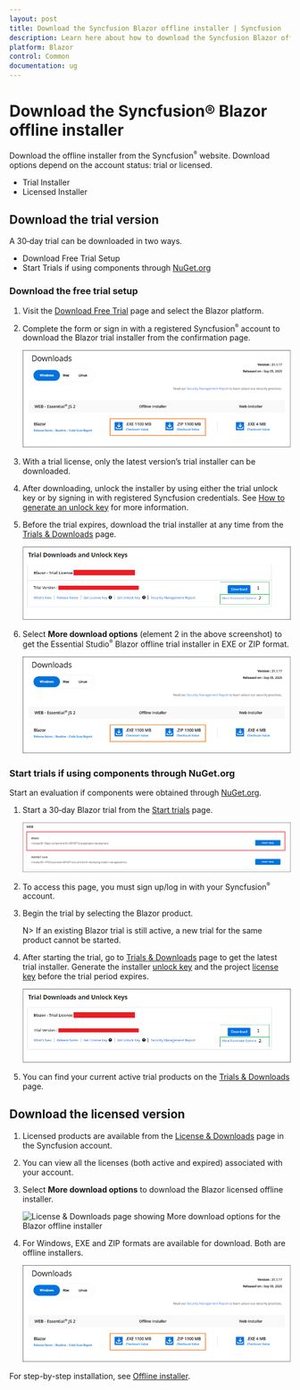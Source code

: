 ```yaml
---
layout: post
title: Download the Syncfusion Blazor offline installer | Syncfusion
description: Learn here about how to download the Syncfusion Blazor offline installer for trial or licensed use, including Start trials and License & Downloads options.
platform: Blazor
control: Common
documentation: ug
---
```


# Download the Syncfusion® Blazor offline installer

Download the offline installer from the Syncfusion<sup style="font-size:70%">&reg;</sup> website. Download options depend on the account status: trial or licensed.

* Trial Installer
* Licensed Installer

## Download the trial version

A 30‑day trial can be downloaded in two ways.

* Download Free Trial Setup
* Start Trials if using components through [NuGet.org](https://www.nuget.org/packages?q=syncfusion)

### Download the free trial setup

1. Visit the [Download Free Trial](https://www.syncfusion.com/downloads) page and select the Blazor platform.

2. Complete the form or sign in with a registered Syncfusion<sup style="font-size:70%">&reg;</sup> account to download the Blazor trial installer from the confirmation page.

   ![Trial confirmation page showing Blazor offline installer download](images/blazor_windows.PNG)

3. With a trial license, only the latest version’s trial installer can be downloaded.

4. After downloading, unlock the installer by using either the trial unlock key or by signing in with registered Syncfusion credentials. See [How to generate an unlock key](https://www.syncfusion.com/kb/8069/how-to-generate-unlock-key-for-essentials-studio-products) for more information.

5. Before the trial expires, download the trial installer at any time from the [Trials & Downloads](https://www.syncfusion.com/account/manage-trials/downloads) page.

   ![Trials & Downloads page with Download button for the Blazor offline installer](images/start-trial-download-installer.png)

6. Select **More download options** (element 2 in the above screenshot) to get the Essential Studio<sup style="font-size:70%">&reg;</sup> Blazor offline trial installer in EXE or ZIP format.

   ![Trial Downlaod Offline Installer](images/start-trial-download-offline-installer.PNG)

### Start trials if using components through NuGet.org

Start an evaluation if components were obtained through [NuGet.org](https://www.nuget.org/packages?q=syncfusion).

1. Start a 30‑day Blazor trial from the [Start trials](https://www.syncfusion.com/account/manage-trials/start-trials) page.

   ![Start trials page for Blazor](images/start-trial-download.PNG)

2. To access this page, you must sign up/log in with your Syncfusion<sup style="font-size:70%">&reg;</sup> account.

3. Begin the trial by selecting the Blazor product.

   N> If an existing Blazor trial is still active, a new trial for the same product cannot be started.

4. After starting the trial, go to [Trials & Downloads](https://www.syncfusion.com/account/manage-trials/downloads) page to get the latest trial installer. Generate the installer [unlock key](https://www.syncfusion.com/kb/8069/how-to-generate-unlock-key-for-essentials-studio-products) and the project [license key](https://blazor.syncfusion.com/documentation/getting-started/license-key/how-to-generate) before the trial period expires.

   ![Trials & Downloads page showing trial installer and key generation options](images/start-trial-download-installer.png)

5. You can find your current active trial products on the [Trials & Downloads](https://www.syncfusion.com/account/manage-trials/downloads) page.

## Download the licensed version

1. Licensed products are available from the [License & Downloads](https://www.syncfusion.com/account/downloads) page in the Syncfusion account.

2. You can view all the licenses (both active and expired) associated with your account.

3. Select **More download options** to download the Blazor licensed offline installer.

   ![License & Downloads page showing More download options for the Blazor offline installer](images/start-license-download-installer.png)

4. For Windows, EXE and ZIP formats are available for download. Both are offline installers.

   ![License Download Installer](images/start-trial-download-offline-installer.png)

For step-by-step installation, see [Offline installer](https://blazor.syncfusion.com/documentation/installation/offline-installer/how-to-install).

